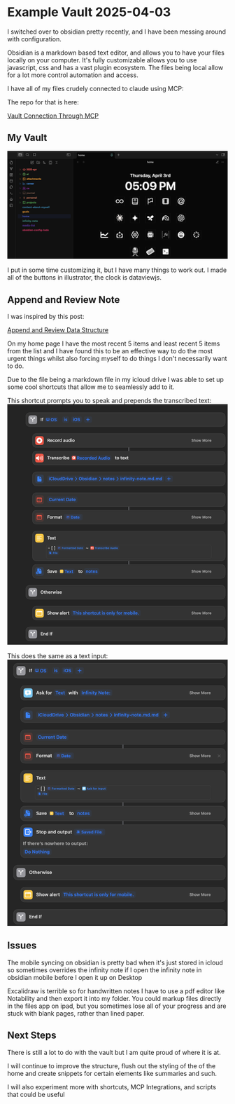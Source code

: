 # Example Vault 2025-04-03

I switched over to obsidian pretty recently, and I have been messing around with configuration.

Obsidian is a markdown based text editor, and allows you to have your files locally on your computer. It's fully customizable allows you to use javascript, css and has a vast plugin ecosystem. The files being local allow for a lot more control automation and access.

I have all of my files crudely connected to claude using MCP:

The repo for that is here:

[Vault Connection Through MCP](https://github.com/andrewmccarthywustl/model-context-protocol-obsidian)

## My Vault

![vault](vault.png)

I put in some time customizing it, but I have many things to work out. I made all of the buttons in illustrator, the clock is dataviewjs.

## Append and Review Note

I was inspired by this post:

[Append and Review Data Structure](https://karpathy.bearblog.dev/the-append-and-review-note/)

On my home page I have the most recent 5 items and least recent 5 items from the list and I have found this to be an effective way to do the most urgent things whilst also forcing myself to do things I don't necessarily want to do.

Due to the file being a markdown file in my icloud drive I was able to set up some cool shortcuts that allow me to seamlessly add to it.

This shortcut prompts you to speak and prepends the transcribed text:
![audio transcription shortcut](audio-transcribe-shortcut.png)

This does the same as a text input:
![text input shortcut](text-input-shortcut.png)

## Issues

The mobile syncing on obsidian is pretty bad when it's just stored in icloud so sometimes overrides the infinity note if I open the infinity note in obsidian mobile before I open it up on Desktop

Excalidraw is terrible so for handwritten notes I have to use a pdf editor like Notability and then export it into my folder. You could markup files directly in the files app on ipad, but you sometimes lose all of your progress and are stuck with blank pages, rather than lined paper.

## Next Steps

There is still a lot to do with the vault but I am quite proud of where it is at.

I will continue to improve the structure, flush out the styling of the of the home and create snippets for certain elements like summaries and such.

I will also experiment more with shortcuts, MCP Integrations, and scripts that could be useful
